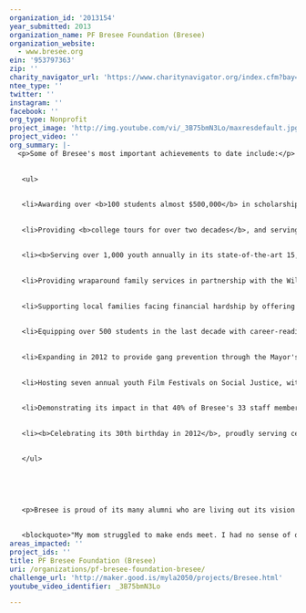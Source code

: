 ```yaml
---
organization_id: '2013154'
year_submitted: 2013
organization_name: PF Bresee Foundation (Bresee)
organization_website:
  - www.bresee.org
ein: '953797363'
zip: ''
charity_navigator_url: 'https://www.charitynavigator.org/index.cfm?bay=search.profile&ein=953797363'
ntee_type: ''
twitter: ''
instagram: ''
facebook: ''
org_type: Nonprofit
project_image: 'http://img.youtube.com/vi/_3B75bmN3Lo/maxresdefault.jpg'
project_video: ''
org_summary: |-
  <p>Some of Bresee's most important achievements to date include:</p>
   
   
   <ul>
   
   
   <li>Awarding over <b>100 students almost $500,000</b> in scholarships over the last decade.</li>
   
   
   <li>Providing <b>college tours for over two decades</b>, and serving 236 students with college prep in 2012.</li>
   
   
   <li><b>Serving over 1,000 youth annually in its state-of-the-art 15,000 square foot community center</b>, which houses three tutoring classrooms, art, dance and music studios, a 28-station technology lab, and a recreation room.</li>
   
   
   <li>Providing wraparound family services in partnership with the Wilshire FamilySource Center, since 2008, equipping 1,628 families in 2012.</li>
   
   
   <li>Supporting local families facing financial hardship by offering over $90,000 in emergency family assistance since 2010.</li>
   
   
   <li>Equipping over 500 students in the last decade with career-readiness and employment.</li>
   
   
   <li>Expanding in 2012 to provide gang prevention through the Mayor's GRYD program.</li>
   
   
   <li>Hosting seven annual youth Film Festivals on Social Justice, with over a hundred youth submitting films in 2012.</li>
   
   
   <li>Demonstrating its impact in that 40% of Bresee's 33 staff members are former clients.</li>
   
   
   <li><b>Celebrating its 30th birthday in 2012</b>, proudly serving central LA with the vision of a community transformed by character-driven, creative, college-educated Bresee alumni, since 1982.</li>
   
   
   </ul>
   
   
   
   
   
   <p>Bresee is proud of its many alumni who are living out its vision by serving the next generation. This success is exhibited by Cesar, who came to Bresee for a karate class and now has his own karate studio that offers its program at Bresee; by Pedro, who learned to make films in Bresee's media program and is now teaching film at a nonprofit; and by Roger, who was sent to Bresee by the probation department and recently served as assistant to assemblyman Mike Davis. <b>These young leaders acknowledge that Bresee was critical to their success.</b> Andy, a Bresee alumnus who now serves as a founding board member of Multi-Cultural Communities for Mobility, shares his story:
   
   
   <blockquote>"My mom struggled to make ends meet. I had no sense of direction. I began using drugs and stealing to find happiness. I got caught and was referred to Bresee, where my perspective on life changed. I took anger management classes and met weekly with my counselor Rene who helped me to look at life differently. Bresee gave me this sense of accomplishment-something I had never felt before. One day Rene told me about a job opening at Bresee. I took the job and began working with first-time offenders, opening Bresee's first community service program. This was the first real job I had ever had. I worked part-time at Bresee, went to community college, and eventually transferred to UCLA. With the help of Bresee and their scholarship opportunity I graduated - something unimaginable during my younger days. Without Bresee's financial and emotional help I never would have gotten this far."</blockquote></p>
areas_impacted: ''
project_ids: ''
title: PF Bresee Foundation (Bresee)
uri: /organizations/pf-bresee-foundation-bresee/
challenge_url: 'http://maker.good.is/myla2050/projects/Bresee.html'
youtube_video_identifier: _3B75bmN3Lo

---
```

